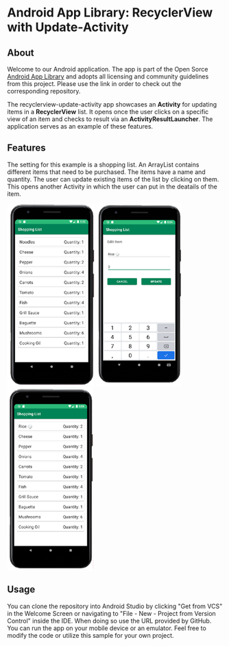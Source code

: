 # Android App Library: RecyclerView with Update-Activity

## About
Welcome to our Android application. The app is part of the Open Sorce [Android App Library](https://github.com/LukPle/android-app-library.git) 
and adopts all licensing and community guidelines from this project. Please use the link in order to check out the corresponding repository.

The recyclerview-update-activity app showcases an **Activity** for updating items in a **RecyclerView** list. It opens once the user clicks on a specific view of an item and 
checks to result via an **ActivityResultLauncher**. The application serves as an example of these features.

## Features
The setting for this example is a shopping list. An ArrayList contains different items that need to be purchased. The items have a name and quantity.
The user can update existing items of the list by clicking on them. This opens another Activity in which the user can put in the deatails of the item. </br>

![](demo_pictures/Screen1.png)
![](demo_pictures/Screen2.png)
![](demo_pictures/Screen3.png)

## Usage
You can clone the repository into Android Studio by clicking "Get from VCS" in the Welcome Screen or navigating to "File - New - Project from Version Control" inside 
the IDE. When doing so use the URL provided by GitHub. You can run the app on your mobile device or an emulator. Feel free to modify the code or utilize this sample 
for your own project.
